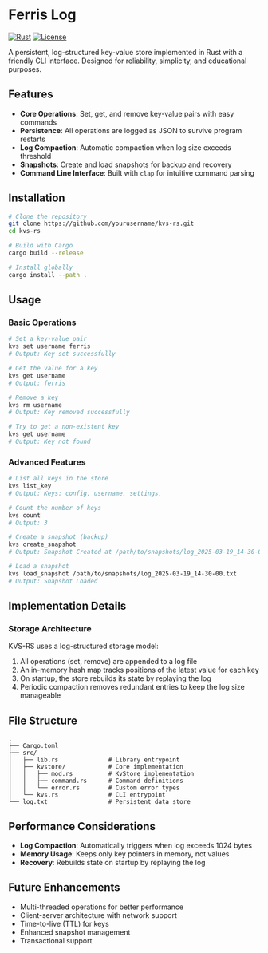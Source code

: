 # Ferris Log

[![Rust](https://img.shields.io/badge/Rust-1.72%2B-orange)](https://www.rust-lang.org/)
[![License](https://img.shields.io/badge/License-MIT-blue)](LICENSE)

A persistent, log-structured key-value store implemented in Rust with a friendly CLI interface. Designed for reliability, simplicity, and educational purposes.


## Features

- **Core Operations**: Set, get, and remove key-value pairs with easy commands
- **Persistence**: All operations are logged as JSON to survive program restarts
- **Log Compaction**: Automatic compaction when log size exceeds threshold
- **Snapshots**: Create and load snapshots for backup and recovery
- **Command Line Interface**: Built with `clap` for intuitive command parsing

## Installation

```bash
# Clone the repository
git clone https://github.com/yourusername/kvs-rs.git
cd kvs-rs

# Build with Cargo
cargo build --release

# Install globally
cargo install --path .
```

## Usage

### Basic Operations

```bash
# Set a key-value pair
kvs set username ferris
# Output: Key set successfully

# Get the value for a key
kvs get username
# Output: ferris

# Remove a key
kvs rm username
# Output: Key removed successfully

# Try to get a non-existent key
kvs get username
# Output: Key not found
```

### Advanced Features

```bash
# List all keys in the store
kvs list_key
# Output: Keys: config, username, settings, 

# Count the number of keys
kvs count
# Output: 3

# Create a snapshot (backup)
kvs create_snapshot
# Output: Snapshot Created at /path/to/snapshots/log_2025-03-19_14-30-00.txt

# Load a snapshot
kvs load_snapshot /path/to/snapshots/log_2025-03-19_14-30-00.txt
# Output: Snapshot Loaded
```

## Implementation Details

### Storage Architecture

KVS-RS uses a log-structured storage model:

1. All operations (set, remove) are appended to a log file
2. An in-memory hash map tracks positions of the latest value for each key
3. On startup, the store rebuilds its state by replaying the log
4. Periodic compaction removes redundant entries to keep the log size manageable

## File Structure

```
.
├── Cargo.toml
├── src/
│   ├── lib.rs              # Library entrypoint
│   ├── kvstore/            # Core implementation
│   │   ├── mod.rs          # KvStore implementation
│   │   ├── command.rs      # Command definitions
│   │   └── error.rs        # Custom error types
│   └── kvs.rs              # CLI entrypoint
└── log.txt                 # Persistent data store
```

## Performance Considerations

- **Log Compaction**: Automatically triggers when log exceeds 1024 bytes
- **Memory Usage**: Keeps only key pointers in memory, not values
- **Recovery**: Rebuilds state on startup by replaying the log

## Future Enhancements

- Multi-threaded operations for better performance
- Client-server architecture with network support
- Time-to-live (TTL) for keys
- Enhanced snapshot management
- Transactional support

